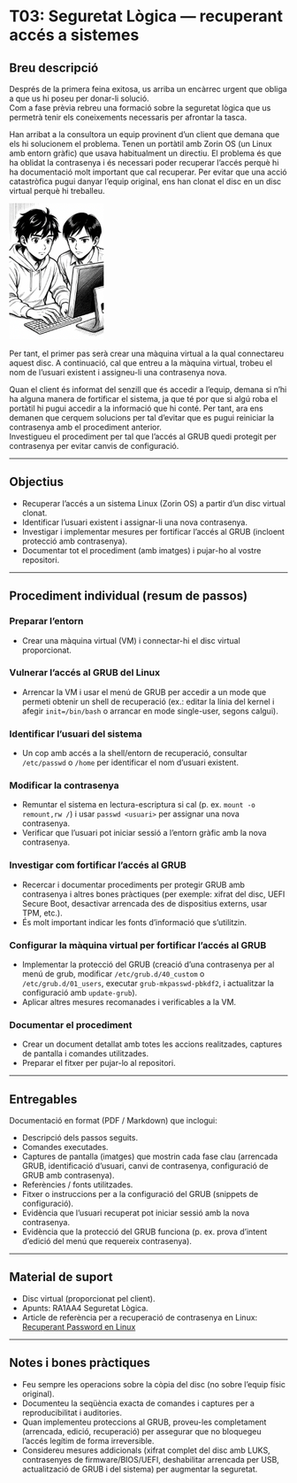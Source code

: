 # T03: Seguretat Lògica — recuperant accés a sistemes

## Breu descripció

Després de la primera feina exitosa, us arriba un encàrrec urgent que obliga a que us hi poseu per donar-li solució.  
Com a fase prèvia rebreu una formació sobre la seguretat lògica que us permetrà tenir els coneixements necessaris per afrontar la tasca.

Han arribat a la consultora un equip provinent d’un client que demana que els hi solucionem el problema. Tenen un portàtil amb Zorin OS (un Linux amb entorn gràfic) que usava habitualment un directiu. El problema és que ha oblidat la contrasenya i és necessari poder recuperar l’accés perquè hi ha documentació molt important que cal recuperar. Per evitar que una acció catastròfica pugui danyar l’equip original, ens han clonat el disc en un disc virtual perquè hi treballeu.

![Imatge de dos nois treballant](img/imagen02.png)

Per tant, el primer pas serà crear una màquina virtual a la qual connectareu aquest disc. A continuació, cal que entreu a la màquina virtual, trobeu el nom de l’usuari existent i assigneu-li una contrasenya nova.

Quan el client és informat del senzill que és accedir a l’equip, demana si n’hi ha alguna manera de fortificar el sistema, ja que té por que si algú roba el portàtil hi pugui accedir a la informació que hi conté. Per tant, ara ens demanen que cerquem solucions per tal d’evitar que es pugui reiniciar la contrasenya amb el procediment anterior.  
Investigueu el procediment per tal que l’accés al GRUB quedi protegit per contrasenya per evitar canvis de configuració.

---

## Objectius

- Recuperar l’accés a un sistema Linux (Zorin OS) a partir d’un disc virtual clonat.  
- Identificar l’usuari existent i assignar-li una nova contrasenya.  
- Investigar i implementar mesures per fortificar l’accés al GRUB (incloent protecció amb contrasenya).  
- Documentar tot el procediment (amb imatges) i pujar-ho al vostre repositori.

---

## Procediment individual (resum de passos)

### Preparar l’entorn
- Crear una màquina virtual (VM) i connectar-hi el disc virtual proporcionat.

### Vulnerar l’accés al GRUB del Linux
- Arrencar la VM i usar el menú de GRUB per accedir a un mode que permeti obtenir un shell de recuperació (ex.: editar la línia del kernel i afegir `init=/bin/bash` o arrancar en mode single-user, segons calgui).

### Identificar l’usuari del sistema
- Un cop amb accés a la shell/entorn de recuperació, consultar `/etc/passwd` o `/home` per identificar el nom d’usuari existent.

### Modificar la contrasenya
- Remuntar el sistema en lectura-escriptura si cal (p. ex. `mount -o remount,rw /`) i usar `passwd <usuari>` per assignar una nova contrasenya.  
- Verificar que l’usuari pot iniciar sessió a l’entorn gràfic amb la nova contrasenya.

### Investigar com fortificar l’accés al GRUB
- Recercar i documentar procediments per protegir GRUB amb contrasenya i altres bones pràctiques (per exemple: xifrat del disc, UEFI Secure Boot, desactivar arrencada des de dispositius externs, usar TPM, etc.).  
- És molt important indicar les fonts d’informació que s’utilitzin.

### Configurar la màquina virtual per fortificar l’accés al GRUB
- Implementar la protecció del GRUB (creació d’una contrasenya per al menú de grub, modificar `/etc/grub.d/40_custom` o `/etc/grub.d/01_users`, executar `grub-mkpasswd-pbkdf2`, i actualitzar la configuració amb `update-grub`).  
- Aplicar altres mesures recomanades i verificables a la VM.

### Documentar el procediment
- Crear un document detallat amb totes les accions realitzades, captures de pantalla i comandes utilitzades.  
- Preparar el fitxer per pujar-lo al repositori.

---

## Entregables

Documentació en format (PDF / Markdown) que inclogui:

- Descripció dels passos seguits.  
- Comandes executades.  
- Captures de pantalla (imatges) que mostrin cada fase clau (arrencada GRUB, identificació d’usuari, canvi de contrasenya, configuració de GRUB amb contrasenya).  
- Referències / fonts utilitzades.  
- Fitxer o instruccions per a la configuració del GRUB (snippets de configuració).  
- Evidència que l’usuari recuperat pot iniciar sessió amb la nova contrasenya.  
- Evidència que la protecció del GRUB funciona (p. ex. prova d’intent d’edició del menú que requereix contrasenya).

---

## Material de suport

- Disc virtual (proporcionat pel client).  
- Apunts: RA1AA4 Seguretat Lògica.  
- Article de referència per a recuperació de contrasenya en Linux:  
  [Recuperant Password en Linux](https://waytoit.wordpress.com/2013/06/06/recuperando-password-en-ubuntu/)

---

## Notes i bones pràctiques

- Feu sempre les operacions sobre la còpia del disc (no sobre l’equip físic original).  
- Documenteu la seqüència exacta de comandes i captures per a reproducibilitat i auditories.  
- Quan implementeu proteccions al GRUB, proveu-les completament (arrencada, edició, recuperació) per assegurar que no bloquegeu l’accés legítim de forma irreversible.  
- Considereu mesures addicionals (xifrat complet del disc amb LUKS, contrasenyes de firmware/BIOS/UEFI, deshabilitar arrencada per USB, actualització de GRUB i del sistema) per augmentar la seguretat.
